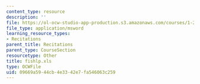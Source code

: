 ```yaml
---
content_type: resource
description: ''
file: https://ol-ocw-studio-app-production.s3.amazonaws.com/courses/1-224j-carrier-systems-fall-2003/09669a5944cb4e3342e7fa546063c259_fishlp.xls
file_type: application/msword
learning_resource_types:
- Recitations
parent_title: Recitations
parent_type: CourseSection
resourcetype: Other
title: fishlp.xls
type: OCWFile
uid: 09669a59-44cb-4e33-42e7-fa546063c259
---
```

